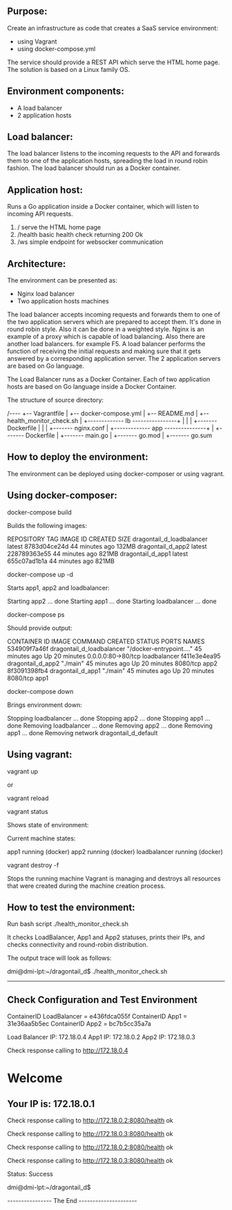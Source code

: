 Purpose:
--------

Create an infrastructure as code that creates a SaaS service environment:
- using Vagrant
- using docker-compose.yml

The service should provide a REST API which serve the HTML home page.
The solution is based on a Linux family OS.

Environment components:
-----------------------

- A load balancer
- 2 application hosts

Load balancer:
--------------

The load balancer listens to the incoming requests to the API and forwards them to one of the application hosts, spreading the load in round robin fashion.
The load balancer should run as a Docker container.

Application host:
-----------------

Runs a Go application inside a Docker container, which will listen to incoming API requests. 

1. / serve the HTML home page 
2. /health basic health check returning 200 Ok
3. /ws simple endpoint for websocker communication

Architecture:
-------------

The environment can be presented as:

- Nginx load balancer
- Two application hosts machines

The load balancer accepts incoming requests and forwards them to one of the two application servers which are prepared to accept them. 
It's done in round robin style. Also it can be done in a weighted style.
Nginx is an example of a proxy which is capable of load balancing. Also there are another load balancers. for example F5.
A load balancer performs the function of receiving the initial requests and making sure that it gets answered by a corresponding application server. 
The 2 application servers are based on Go language.

The Load Balancer runs as a Docker Container.
Each of two application hosts are based on Go language inside a Docker Container.

The structure of source directory:

/----
    +-- Vagrantfile
    |
    +-- docker-compose.yml
    |
    +-- README.md
    |
    +-- health_monitor_check.sh
    |
    +------------- lb ----------------+
    |                                 |
    |                                 +------- Dockerfile
    |                                 |
    |                                 +------- nginx.conf
    |
    +------------- app ---------------+
                                      |
                                      +------- Dockerfile
                                      |
                                      +------- main.go
                                      |
                                      +------- go.mod
                                      |
                                      +------- go.sum

How to deploy the environment:
------------------------------

The environment can be deployed using docker-composer or using vagrant.

Using docker-composer:
----------------------

docker-compose build

Builds the following images:

REPOSITORY                  TAG                 IMAGE ID            CREATED             SIZE
dragontail_d_loadbalancer   latest              8783d04ce24d        44 minutes ago      132MB
dragontail_d_app2           latest              228789363e55        44 minutes ago      821MB
dragontail_d_app1           latest              655c07ad1b1a        44 minutes ago      821MB


docker-compose up -d

Starts app1, app2 and loadbalancer:

Starting app2 ... done
Starting app1 ... done
Starting loadbalancer ... done

docker-compose ps

Should provide output:

CONTAINER ID        IMAGE                       COMMAND                  CREATED             STATUS              PORTS                NAMES
534909f7a46f        dragontail_d_loadbalancer   "/docker-entrypoint.…"   45 minutes ago      Up 20 minutes       0.0.0.0:80->80/tcp   loadbalancer
f411e3e4ea95        dragontail_d_app2           "./main"                 45 minutes ago      Up 20 minutes       8080/tcp             app2
8f3091398fb4        dragontail_d_app1           "./main"                 45 minutes ago      Up 20 minutes       8080/tcp             app1

docker-compose down

Brings environment down:

Stopping loadbalancer ... done
Stopping app2         ... done
Stopping app1         ... done
Removing loadbalancer ... done
Removing app2         ... done
Removing app1         ... done
Removing network dragontail_d_default


Using vagrant:
--------------

vagrant up

or 

vagrant reload

vagrant status 

Shows state of environment:

Current machine states:

app1                      running (docker)
app2                      running (docker)
loadbalancer              running (docker)

vagrant destroy -f

Stops the running machine Vagrant is managing and destroys all resources that were created during the machine creation process.

How to test the environment:
----------------------------

Run bash script ./health_monitor_check.sh

It checks LoadBalancer, App1 and App2 statuses, prints their IPs, and checks connectivity and round-robin distribution.

The output trace will look as follows:

dmi@dmi-lpt:~/dragontail_d$ ./health_monitor_check.sh 
 
----------------------------------------
Check Configuration and Test Environment
----------------------------------------
 
ContainerID LoadBalancer = e436fdca055f
ContainerID App1         = 31e36aa5b5ec
ContainerID App2         = bc7b5cc35a7a
 
Load Balancer IP: 172.18.0.4
App1 IP:          172.18.0.2
App2 IP:          172.18.0.3
 
Check response calling to  http://172.18.0.4

<!DOCTYPE html>
<html>
<head>
<meta charset="utf-8">
</head>
<body>
<h1>Welcome</h1>
<h2>Your IP is: 172.18.0.1</h2>
<p id="ws" style="display: none;">Websocket connection established</p>
<p id="ws-counter" style="display: none;"></p>
<script>  
let counter = 0;
let ws = new WebSocket("ws://" + location.host + "/ws");

ws.onmessage = function(e) {
    counter++;
    document.getElementById("ws").style.display = "block";
    document.getElementById("ws-counter").style.display = "block";
    document.getElementById("ws-counter").innerHTML = "Websocket message count: " + counter;
};

ws.onopen = function(e) {
  console.log("ws connection open")
  ws.send("connection established");
};

ws.onerror = function(error) {
  console.log("error", error.message)
};

setInterval(function(){
    ws.send("tick")
}, 2000);
</script>
</body>
</html>
 
Check response calling to  http://172.18.0.2:8080/health
ok
 
Check response calling to  http://172.18.0.3:8080/health
ok
 
Check response calling to  http://172.18.0.2:8080/health
ok
 
Check response calling to  http://172.18.0.3:8080/health
ok
 
 
Status: Success
 
dmi@dmi-lpt:~/dragontail_d$ 


---------------- The End ---------------------

